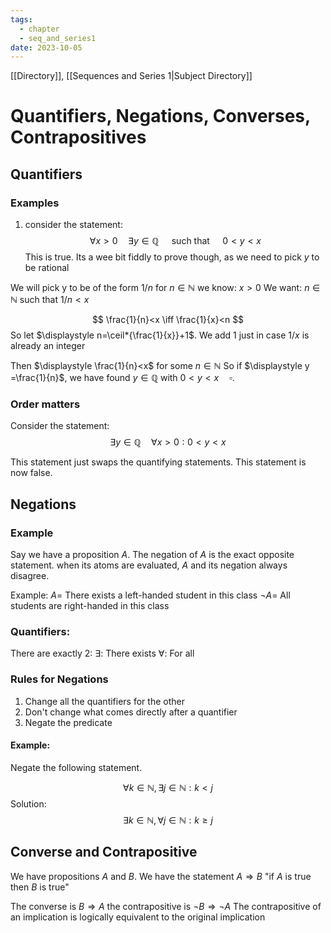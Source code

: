 ```yaml
---
tags:
  - chapter
  - seq_and_series1
date: 2023-10-05
---
```

[[Directory]], [[Sequences and Series 1|Subject Directory]]
# Quantifiers, Negations, Converses, Contrapositives
## Quantifiers
### Examples
1. consider the statement:
$$
\forall x >0 \quad \exists  y \in \mathbb{Q} \quad \text{ such that } \quad 0<y<x
$$
This is true. Its a wee bit fiddly to prove though, as we need to pick $y$ to be rational

We will pick y to be of the form $1/n$ for $n \in \mathbb{N}$
we know: $x>0$
We want: $n \in \mathbb{N}$ such that ${1}/{n}<x$

$$
\frac{1}{n}<x \iff \frac{1}{x}<n
$$
So let $\displaystyle n=\ceil*{\frac{1}{x}}+1$. We add 1 just in case $1/x$ is already an integer

Then $\displaystyle \frac{1}{n}<x$ for some $n \in \mathbb{N}$
So if $\displaystyle y =\frac{1}{n}$, we have found $y \in \mathbb{Q}$ with $0<y<x\quad \square.$
### Order matters
Consider the statement:
$$
\exists y \in \mathbb{Q} \quad \forall x>0 : 0<y<x
$$

This statement just swaps the quantifying statements. This statement is now false.

## Negations
### Example
Say we have a proposition $A$.
The negation of $A$ is the exact opposite statement. when its atoms are evaluated, $A$ and its negation always disagree.

Example: 
$A=$ There exists a left-handed student in this class
$\neg A=$ All students are right-handed in this class

### Quantifiers:
There are exactly 2:
$\exists$: There exists
$\forall$: For all

### Rules for Negations
1. Change all the quantifiers for the other
2. Don't change what comes directly after a quantifier
3. Negate the predicate

#### Example:
Negate the following statement.

$$
\forall k \in \mathbb{N},\, \exists j \in\mathbb{N}: k<j
$$
Solution:
$$
\exists k \in \mathbb{N},\, \forall j \in \mathbb{N}: k\geq j
$$
## Converse and Contrapositive
We have propositions $A$ and $B$. We have the statement 
$A\Rightarrow B$                   "if $A$ is true then $B$ is true"

The converse is $B\Rightarrow A$
the contrapositive is $\neg B\Rightarrow\neg A$
The contrapositive of an implication is logically equivalent to the original implication